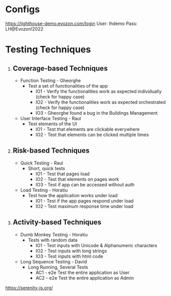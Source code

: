 # Configs

https://lighthouse-demo.evozon.com/login
User: lhdemo
Pass: LH@Evozon!2022

# Testing Techniques

1. ## Coverage-based Techniques
   - Function Testing - Gheorghe
      - Test a set of functionalities of the app
         - IO1 - Verify the functionalities work as expected individually (check for happy case)
         - IO2 - Verify the functionalities work as expected orchestrated (check for happy case)
         - IO3 - Gheorghe found a bug in the Buildings Management
   - User Interface Testing - Raul
      - Test elements of the UI
         - IO1 - Test that elements are clickable everywhere
         - IO2 - Test that elements can be clicked multiple times

2. ## Risk-based Techniques
   - Quick Testing - Raul
      - Short, quick tests
         - IO1 - Test that pages load
         - IO2 - Test that elements on pages work
         - IO3 - Test if app can be accessed without auth
   - Load Testing - Horatiu
      - Test how the application works under load
         - IO1 - Test if the app pages respond under load
         - IO2 - Test maximum response time under load

3. ## Activity-based Techniques
   - Dumb Monkey Testing - Horatiu
      - Tests with random data
         - IO1 - Test inputs with Unicode & Alphanumeric characters
         - IO2 - Test inputs with long strings
         - IO3 - Test inputs with html code
   - Long Sequence Testing - David
      - Long Running, Several Tests
         - AC1 - e2e Test the entire application as User
         - AC2 - e2e Test the entire application as Admin


https://serenity-js.org/